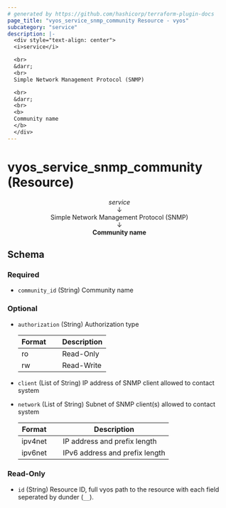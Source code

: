```yaml
---
# generated by https://github.com/hashicorp/terraform-plugin-docs
page_title: "vyos_service_snmp_community Resource - vyos"
subcategory: "service"
description: |-
  <div style="text-align: center">
  <i>service</i>

  <br>
  &darr;
  <br>
  Simple Network Management Protocol (SNMP)

  <br>
  &darr;
  <br>
  <b>
  Community name
  </b>
  </div>
---
```


# vyos_service_snmp_community (Resource)

<div style="text-align: center">
<i>service</i>

<br>
&darr;
<br>
Simple Network Management Protocol (SNMP)

<br>
&darr;
<br>
<b>
Community name
</b>
</div>



<!-- schema generated by tfplugindocs -->
## Schema

### Required

- `community_id` (String) Community name

### Optional

- `authorization` (String) Authorization type

    |  Format &emsp; | Description  |
    |----------|---------------|
    |  ro  &emsp; |  Read-Only  |
    |  rw  &emsp; |  Read-Write  |
- `client` (List of String) IP address of SNMP client allowed to contact system
- `network` (List of String) Subnet of SNMP client(s) allowed to contact system

    |  Format &emsp; | Description  |
    |----------|---------------|
    |  ipv4net  &emsp; |  IP address and prefix length  |
    |  ipv6net  &emsp; |  IPv6 address and prefix length  |

### Read-Only

- `id` (String) Resource ID, full vyos path to the resource with each field seperated by dunder (`__`).
